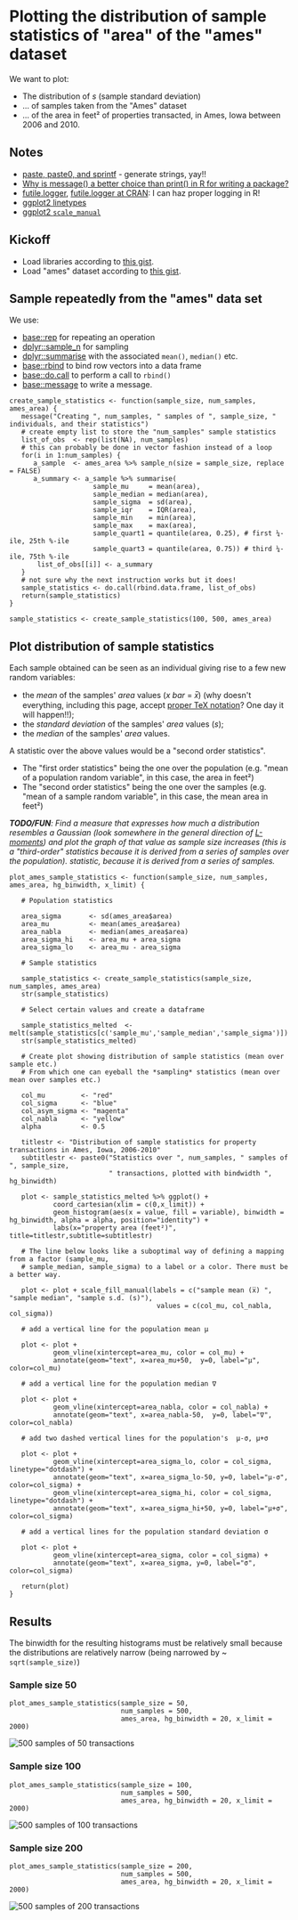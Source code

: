 # Plotting the distribution of sample statistics of "area" of the "ames" dataset

We want to plot:

- The distribution of _s_ (sample standard deviation)
- ... of samples taken from the "Ames" dataset
- ... of the area in feet² of properties transacted, in Ames, Iowa between 2006 and 2010.

## Notes

- [paste, paste0, and sprintf](https://www.r-bloggers.com/paste-paste0-and-sprintf/) - generate strings, yay!!
- [Why is message() a better choice than print() in R for writing a package?](https://stackoverflow.com/questions/36699272/why-is-message-a-better-choice-than-print-in-r-for-writing-a-package)
- [futile.logger](https://www.r-bloggers.com/better-logging-in-r-aka-futile-logger-1-3-0-released/), [futile.logger at CRAN](https://cran.r-project.org/web/packages/futile.logger/index.html): I can haz proper logging in R!
- [ggplot2 linetypes](http://sape.inf.usi.ch/quick-reference/ggplot2/linetype)
- [ggplot2 `scale_manual`](https://ggplot2.tidyverse.org/reference/scale_manual.html)

## Kickoff

- Load libraries according to [this gist](https://gist.github.com/dtonhofer/408a6c15ee4d171fd9314113660cd312).
- Load "ames" dataset according to [this gist](https://gist.github.com/dtonhofer/5b14680401823826120c7bebcdccb8f7).

## Sample repeatedly from the "ames" data set

We use:

- [base::rep](https://www.rdocumentation.org/packages/base/versions/3.6.2/topics/rep) for repeating an operation
- [dplyr::sample_n](https://www.rdocumentation.org/packages/dplyr/versions/0.7.8/topics/sample) for sampling
- [dplyr::summarise](https://www.rdocumentation.org/packages/dplyr/versions/0.7.8/topics/summarise) with the
associated `mean()`, `median()` etc.
- [base::rbind](https://www.rdocumentation.org/packages/base/versions/3.6.2/topics/cbind) to bind row vectors
into a data frame
- [base::do.call](https://www.rdocumentation.org/packages/base/versions/3.6.2/topics/do.call) to perform a call
to `rbind()` 
- [base::message](https://www.rdocumentation.org/packages/base/versions/3.6.2/topics/message) to write a message.


````
create_sample_statistics <- function(sample_size, num_samples, ames_area) {
   message("Creating ", num_samples, " samples of ", sample_size, " individuals, and their statistics")
   # create empty list to store the "num_samples" sample statistics
   list_of_obs  <- rep(list(NA), num_samples) 
   # this can probably be done in vector fashion instead of a loop
   for(i in 1:num_samples) {
      a_sample  <- ames_area %>% sample_n(size = sample_size, replace = FALSE)   
      a_summary <- a_sample %>% summarise(
                     sample_mu     = mean(area),
                     sample_median = median(area),
                     sample_sigma  = sd(area),
                     sample_iqr    = IQR(area),
                     sample_min    = min(area),
                     sample_max    = max(area),
                     sample_quart1 = quantile(area, 0.25), # first ¼-ile, 25th %-ile
                     sample_quart3 = quantile(area, 0.75)) # third ¼-ile, 75th %-ile
       list_of_obs[[i]] <- a_summary
   }
   # not sure why the next instruction works but it does!
   sample_statistics <- do.call(rbind.data.frame, list_of_obs)    
   return(sample_statistics)
}

sample_statistics <- create_sample_statistics(100, 500, ames_area)
````

## Plot distribution of sample statistics 

Each sample obtained can be seen as an individual giving rise to a few new random variables:

- the _mean_ of the samples' _area_ values (_x bar_ = _x̅_)  (why doesn't everything, including this page, accept [proper TeX notation](https://docs.moodle.org/38/en/Using_TeX_Notation)? One day it will happen!!);
- the _standard deviation_ of the samples' _area_ values (_s_);
- the _median_ of the samples' _area_ values.

A statistic over the above values would be a "second order statistics".

- The "first order statistics" being the one over the population (e.g. "mean of a population random variable", in this case, the area in feet²)
- The "second order statistics" being the one over the samples (e.g. "mean of a sample random variable", in this case, the mean area in feet²)

_**TODO/FUN**: Find a measure that expresses how much a distribution resembles a Gaussian (look somewhere in the general
direction of [L-moments](https://en.wikipedia.org/wiki/L-moment)) and plot the graph of that value as sample size
increases (this is a "third-order" statistics because it is derived from a series of samples over the population).
statistic, because it is derived from a series of samples._

```` 
plot_ames_sample_statistics <- function(sample_size, num_samples, ames_area, hg_binwidth, x_limit) {

   # Population statistics
   
   area_sigma       <- sd(ames_area$area)
   area_mu          <- mean(ames_area$area)
   area_nabla       <- median(ames_area$area)
   area_sigma_hi    <- area_mu + area_sigma
   area_sigma_lo    <- area_mu - area_sigma

   # Sample statistics
   
   sample_statistics <- create_sample_statistics(sample_size, num_samples, ames_area)
   str(sample_statistics)
   
   # Select certain values and create a dataframe
   
   sample_statistics_melted  <- melt(sample_statistics[c('sample_mu','sample_median','sample_sigma')])
   str(sample_statistics_melted)
   
   # Create plot showing distribution of sample statistics (mean over sample etc.)
   # From which one can eyeball the *sampling* statistics (mean over mean over samples etc.)
   
   col_mu         <- "red"
   col_sigma      <- "blue"
   col_asym_sigma <- "magenta"
   col_nabla      <- "yellow"
   alpha          <- 0.5
   
   titlestr <- "Distribution of sample statistics for property transactions in Ames, Iowa, 2006-2010"
   subtitlestr <- paste0("Statistics over ", num_samples, " samples of ", sample_size,
                         " transactions, plotted with bindwidth ", hg_binwidth)

   plot <- sample_statistics_melted %>% ggplot() +
           coord_cartesian(xlim = c(0,x_limit)) + 
           geom_histogram(aes(x = value, fill = variable), binwidth = hg_binwidth, alpha = alpha, position="identity") +
           labs(x="property area (feet²)", title=titlestr,subtitle=subtitlestr)
           
   # The line below looks like a suboptimal way of defining a mapping from a factor (sample_mu,
   # sample_median, sample_sigma) to a label or a color. There must be a better way.
   
   plot <- plot + scale_fill_manual(labels = c("sample mean (x̅) ", "sample median", "sample s.d. (s)"), 
                                     values = c(col_mu, col_nabla, col_sigma))

   # add a vertical line for the population mean μ
   
   plot <- plot +
           geom_vline(xintercept=area_mu, color = col_mu) +
           annotate(geom="text", x=area_mu+50,  y=0, label="μ", color=col_mu)
           
   # add a vertical line for the population median ∇
   
   plot <- plot +           
           geom_vline(xintercept=area_nabla, color = col_nabla) +
           annotate(geom="text", x=area_nabla-50,  y=0, label="∇", color=col_nabla) 

   # add two dashed vertical lines for the population's  μ-σ, μ+σ 

   plot <- plot + 
           geom_vline(xintercept=area_sigma_lo, color = col_sigma, linetype="dotdash") +     
           annotate(geom="text", x=area_sigma_lo-50, y=0, label="μ-σ", color=col_sigma) +
           geom_vline(xintercept=area_sigma_hi, color = col_sigma, linetype="dotdash") +     
           annotate(geom="text", x=area_sigma_hi+50, y=0, label="μ+σ", color=col_sigma)

   # add a vertical lines for the population standard deviation σ

   plot <- plot +
           geom_vline(xintercept=area_sigma, color = col_sigma) +     
           annotate(geom="text", x=area_sigma, y=0, label="σ", color=col_sigma)
           
   return(plot)        
}
````

## Results

The binwidth for the resulting histograms must be relatively small because the distributions are relatively
narrow (being narrowed by ~ `sqrt(sample_size)`)

### Sample size 50

````
plot_ames_sample_statistics(sample_size = 50, 
                            num_samples = 500, 
                            ames_area, hg_binwidth = 20, x_limit = 2000)
````

![500 samples of 50 transactions](https://raw.githubusercontent.com/dtonhofer/rstudio_coding/master/course_2_week_1/plots/ames_dataset_sample_statistics_plot__500_samples_of_50_transactions.png)

### Sample size 100

````
plot_ames_sample_statistics(sample_size = 100, 
                            num_samples = 500, 
                            ames_area, hg_binwidth = 20, x_limit = 2000)
````

![500 samples of 100 transactions](https://raw.githubusercontent.com/dtonhofer/rstudio_coding/master/course_2_week_1/plots/ames_dataset_sample_statistics_plot__500_samples_of_100_transactions.png)

### Sample size 200

````
plot_ames_sample_statistics(sample_size = 200,
                            num_samples = 500, 
                            ames_area, hg_binwidth = 20, x_limit = 2000)
````

![500 samples of 200 transactions](https://raw.githubusercontent.com/dtonhofer/rstudio_coding/master/course_2_week_1/plots/ames_dataset_sample_statistics_plot__500_samples_of_200_transactions.png)


